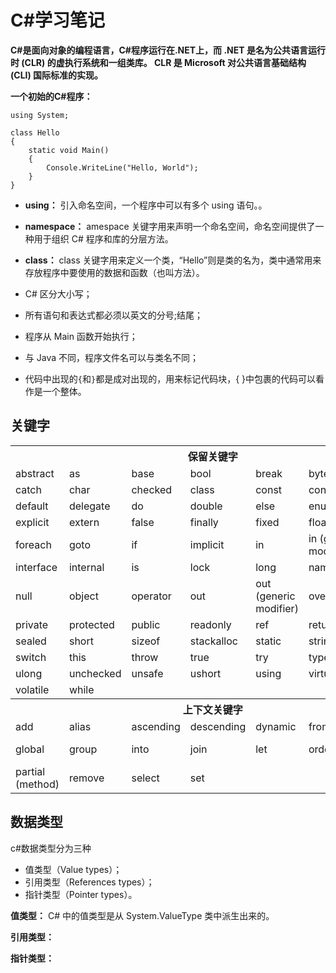# C#学习笔记

**C#是面向对象的编程语言，C#程序运行在.NET上，而 .NET 是名为公共语言运行时 (CLR) 的虚执行系统和一组类库。 CLR 是 Microsoft 对公共语言基础结构 (CLI) 国际标准的实现。**


**一个初始的C#程序：**
```
using System;

class Hello
{
    static void Main()
    {
        Console.WriteLine("Hello, World");
    }
}
```



- **using：** 引入命名空间，一个程序中可以有多个 using 语句。。

- **namespace：** amespace 关键字用来声明一个命名空间，命名空间提供了一种用于组织 C# 程序和库的分层方法。

- **class：** class 关键字用来定义一个类，“Hello”则是类的名为，类中通常用来存放程序中要使用的数据和函数（也叫方法）。




- C# 区分大小写；
- 所有语句和表达式都必须以英文的分号;结尾；
- 程序从 Main 函数开始执行；
- 与 Java 不同，程序文件名可以与类名不同；
- 代码中出现的`{`和`}`都是成对出现的，用来标记代码块，{ }中包裹的代码可以看作是一个整体。


## 关键字



<table>
<tbody>
<tr>
<th colspan="7">
保留关键字</th>
</tr>
<tr>
<td>
abstract</td>
<td>
as</td>
<td>
base</td>
<td>
bool</td>
<td>
break</td>
<td>
byte</td>
<td>
case</td>
</tr>
<tr>
<td>
catch</td>
<td>
char</td>
<td>
checked</td>
<td>
class</td>
<td>
const</td>
<td>
continue</td>
<td>
decimal</td>
</tr>
<tr>
<td>
default</td>
<td>
delegate</td>
<td>
do</td>
<td>
double</td>
<td>
else</td>
<td>
enum</td>
<td>
event</td>
</tr>
<tr>
<td>
explicit</td>
<td>
extern</td>
<td>
false</td>
<td>
finally</td>
<td>
fixed</td>
<td>
float</td>
<td>
for</td>
</tr>
<tr>
<td>
foreach</td>
<td>
goto</td>
<td>
if</td>
<td>
implicit</td>
<td>
in</td>
<td>
in (generic modifier)</td>
<td>
int</td>
</tr>
<tr>
<td>
interface</td>
<td>
internal</td>
<td>
is</td>
<td>
lock</td>
<td>
long</td>
<td>
namespace</td>
<td>
new</td>
</tr>
<tr>
<td>
null</td>
<td>
object</td>
<td>
operator</td>
<td>
out</td>
<td>
out (generic modifier)</td>
<td>
override</td>
<td>
params</td>
</tr>
<tr>
<td>
private</td>
<td>
protected</td>
<td>
public</td>
<td>
readonly</td>
<td>
ref</td>
<td>
return</td>
<td>
sbyte</td>
</tr>
<tr>
<td>
sealed</td>
<td>
short</td>
<td>
sizeof</td>
<td>
stackalloc</td>
<td>
static</td>
<td>
string</td>
<td>
struct</td>
</tr>
<tr>
<td>
switch</td>
<td>
this</td>
<td>
throw</td>
<td>
true</td>
<td>
try</td>
<td>
typeof</td>
<td>
uint</td>
</tr>
<tr>
<td>
ulong</td>
<td>
unchecked</td>
<td>
unsafe</td>
<td>
ushort</td>
<td>
using</td>
<td>
virtual</td>
<td>
void</td>
</tr>
<tr>
<td>
volatile</td>
<td>
while</td>
<td>
&nbsp;</td>
<td>
&nbsp;</td>
<td>
&nbsp;</td>
<td>
&nbsp;</td>
<td>
&nbsp;</td>
</tr>
<tr>
<th colspan="7">
上下文关键字</th>
</tr>
<tr>
<td>
add</td>
<td>
alias</td>
<td>
ascending</td>
<td>
descending</td>
<td>
dynamic</td>
<td>
from</td>
<td>
get</td>
</tr>
<tr>
<td>
global</td>
<td>
group</td>
<td>
into</td>
<td>
join</td>
<td>
let</td>
<td>
orderby</td>
<td>
partial (type)</td>
</tr>
<tr>
<td>
partial<br>
(method)</td>
<td>
remove</td>
<td>
select</td>
<td>
set</td>
<td>
&nbsp;</td>
<td>
&nbsp;</td>
<td>
&nbsp;</td>
</tr>
</tbody>
</table>


## 数据类型

c#数据类型分为三种
- 值类型（Value types）；
- 引用类型（References types）；
- 指针类型（Pointer types）。

**值类型：**
C# 中的值类型是从 System.ValueType 类中派生出来的。



**引用类型：**

**指针类型：**
